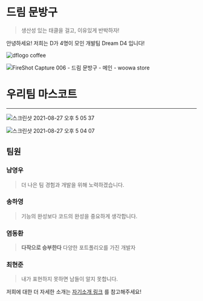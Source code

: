 # 드림 문방구
> 생산성 있는 태클을 걸고, 이유있게 반박하자!

안녕하세요! 저희는 D가 4명이 모인 개발팀 Dream D4 입니다!

![dflogo coffee](https://user-images.githubusercontent.com/20200204/128799295-5f74841b-c0da-4372-ad24-81791e979fea.png)

![FireShot Capture 006 - 드림 문방구 - 메인 - woowa store](https://user-images.githubusercontent.com/52653682/131096394-3f2163ea-121f-4d5a-86ea-e1d7e5d872e9.png)

# 우리팀 마스코트
---

![스크린샷 2021-08-27 오후 5 05 37](https://user-images.githubusercontent.com/52653682/131096022-81051134-8136-4977-99bb-d17baf187d54.png)

![스크린샷 2021-08-27 오후 5 04 07](https://user-images.githubusercontent.com/52653682/131095880-161cbe50-35e9-4c67-bb68-b6223e641a76.png)


## 팀원
### 남영우
> 더 나은 팀 경험과 개발을 위해 노력하겠습니다.

### 송하영
> 기능의 완성보다 코드의 완성을 중요하게 생각합니다.
### 염동환
> **다작으로 승부한다** 다양한 포트폴리오를 가진 개발자

### 최현준
> 내가 표현하지 못하면 남들이 알지 못합니다.

저희에 대한 더 자세한 소개는 [자기소개 링크](https://github.com/woowa-techcamp-2021/store-8/wiki/자기소개) 를 참고해주세요!
